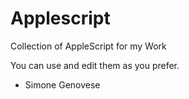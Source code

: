 # Applescript
Collection of AppleScript for my Work

You can use and edit them as you prefer.

- Simone Genovese
